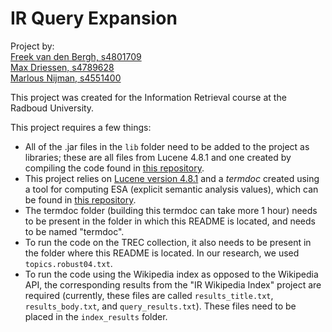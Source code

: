 # IR Query Expansion

Project by:<br>
[Freek van den Bergh, s4801709](https://github.com/fbergh)<br>
[Max Driessen, s4789628](https://github.com/MaxDriessen)<br>
[Marlous Nijman, s4551400](https://github.com/marlousnijman)

This project was created for the Information Retrieval course at the Radboud University.

This project requires a few things:

* All of the .jar files in the `lib` folder need to be added to the project as libraries; these are all files from Lucene 4.8.1 and one created by compiling the code found in [this repository](https://github.com/pvoosten/explicit-semantic-analysis).
* This project relies on [Lucene version 4.8.1](https://archive.apache.org/dist/lucene/java/4.8.1/) and a *termdoc* created using a tool for computing ESA (explicit semantic analysis values), which can be found in [this repository](https://github.com/pvoosten/explicit-semantic-analysis).
* The termdoc folder (building this termdoc can take more 1 hour) needs to be present in the folder in which this README is located, and needs to be named "termdoc".
* To run the code on the TREC collection, it also needs to be present in the folder where this README is located. In our research, we used `topics.robust04.txt`.
* To run the code using the Wikipedia index as opposed to the Wikipedia API, the corresponding results from the "IR Wikipedia Index" project are required (currently, these files are called `results_title.txt`, `results_body.txt`, and `query_results.txt`). These files need to be placed in the `index_results` folder.
